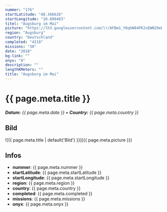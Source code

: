 ```yaml
---
nummer: "176"
startLatitude: "48.366626"
startLongitude: "10.898483"
titel: "Augsburg im Mai"
picture: "https://lh3.googleusercontent.com/lr/AFBm1_Y0qhW84PK2sEWN29eBTyFBn7R-Eik9VxrqAtljuXx3CIu6Zyiy0QUvAJD8hSL_F2YXwoYopxaw3LkZiEo3Y8xkp-AHfaOlPZcdJi12fnv8q853AJqYvMW9N2_oee8003fFkvaDXzoJXe9ED3hm3dmT9al2MWhyRmwaMgnNfk9GJLmi6BedSKITNL3HKdiFt9uLIgOiASvxxmaeWMOo_nyP0XzcD3tWiaeiVlCgoGH11XiVP_fhO5btiH0VFFMd9Yq9cgWvncsNd_bYV25LclQ8x-BBx8rZrdpOoc9ZVW7rOYy1vfHXhWxthiNs-4Pbvu-w5hvp9nVGwkehauCCiuF0GCEBIluCBcNBw4xwf20xA4fUPLtLjqd81OWjGCm6QqaLG2wrjDqtEMt4WqZB3zIXQKnp6AAG2uDaMztpiGQMTpogCZCNyz4yJZDXkKm0LPhpnY7v_n7_CgpmYrpBqm_zuXEPZwN2Zj_YrkXCIOr2HjDfxEAcGuG_8aYqLahiR2F1_13O918PQUu3KcKYfFqjivDH2_wmNCljdr0IBrroU4c-iUt_Q3mvzYTaqOcMiVAWLRvS6DNhk6wcP-x5NB16MaRKQ9l2KzJYdLTqYilcFVmN92C4p_buj56ZYWRdXogZaBqJKQnUSc7QVBOk0S6EEn1TK9rmlq71iVJykH9UDUNqUH23Qbw3u10v5jIyK393mO0LAGBnVgpR3NsokTg3TFNbig-u65eqjHJ4K-tqAOEJcWo7cNRhjQPHAqDMC-lufwfOnBMNAT5j159pBS6CO1z-_YnFK8O-cUDK9s6hM58H5ywrXf-bZ4A20Xnh9PGbpnN2peXlOtYubFCCuDApVbPGd2ncXAps"
region: "Augsburg"
country: "Deutschland"
completed: "4218"
missions: "30"
date: "2018"
bg-link: ""
onyx: "0"
description: ""
lengthKMeters: ""
title: "Augsburg im Mai"
---
```


# {{ page.meta.title }}
_**Datum:** {{ page.meta.date }} • **Country:** {{ page.meta.country }}_

## Bild
![{{ page.meta.title | default('Bild') }}]({{ page.meta.picture }})

## Infos
- **nummer**: {{ page.meta.nummer }}
- **startLatitude**: {{ page.meta.startLatitude }}
- **startLongitude**: {{ page.meta.startLongitude }}
- **region**: {{ page.meta.region }}
- **country**: {{ page.meta.country }}
- **completed**: {{ page.meta.completed }}
- **missions**: {{ page.meta.missions }}
- **onyx**: {{ page.meta.onyx }}

